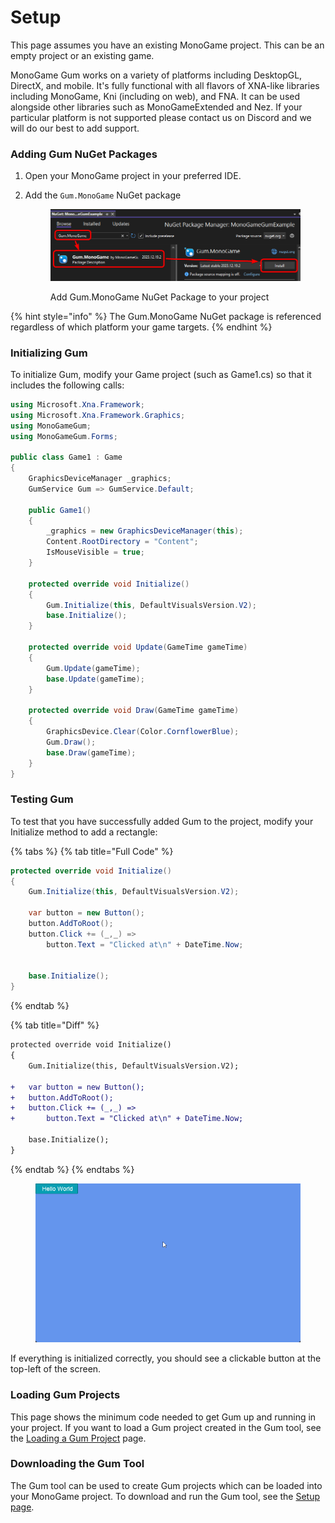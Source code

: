 # Setup

This page assumes you have an existing MonoGame project. This can be an empty project or an existing game.

MonoGame Gum works on a variety of platforms including DesktopGL, DirectX, and mobile. It's fully functional with all flavors of XNA-like libraries including MonoGame, Kni (including on web), and FNA. It can be used alongside other libraries such as MonoGameExtended and Nez. If your particular platform is not supported please contact us on Discord and we will do our best to add support.

### Adding Gum NuGet Packages

1. Open your MonoGame project in your preferred IDE.
2.  Add the `Gum.MonoGame` NuGet package

    <figure><img src="../../../.gitbook/assets/NugetMonoGameGumSetup1.png" alt=""><figcaption><p>Add Gum.MonoGame NuGet Package to your project</p></figcaption></figure>

{% hint style="info" %}
The Gum.MonoGame NuGet package is referenced regardless of which platform your game targets.
{% endhint %}

### Initializing Gum

To initialize Gum, modify your Game project (such as Game1.cs) so that it includes the following calls:

```csharp
using Microsoft.Xna.Framework;
using Microsoft.Xna.Framework.Graphics;
using MonoGameGum;
using MonoGameGum.Forms;

public class Game1 : Game
{
    GraphicsDeviceManager _graphics;
    GumService Gum => GumService.Default;
    
    public Game1()
    {
        _graphics = new GraphicsDeviceManager(this);
        Content.RootDirectory = "Content";
        IsMouseVisible = true;
    }    
    
    protected override void Initialize()
    {
        Gum.Initialize(this, DefaultVisualsVersion.V2);
        base.Initialize();
    }

    protected override void Update(GameTime gameTime)
    {
        Gum.Update(gameTime);
        base.Update(gameTime);
    }

    protected override void Draw(GameTime gameTime)
    {
        GraphicsDevice.Clear(Color.CornflowerBlue);
        Gum.Draw();
        base.Draw(gameTime);
    }
}
```

### Testing Gum

To test that you have successfully added Gum to the project, modify your Initialize method to add a rectangle:

{% tabs %}
{% tab title="Full Code" %}
```csharp
protected override void Initialize()
{
    Gum.Initialize(this, DefaultVisualsVersion.V2);

    var button = new Button();
    button.AddToRoot();
    button.Click += (_,_) =>
        button.Text = "Clicked at\n" + DateTime.Now;


    base.Initialize();
}
```
{% endtab %}

{% tab title="Diff" %}
```diff
protected override void Initialize()
{
    Gum.Initialize(this, DefaultVisualsVersion.V2);

+   var button = new Button();
+   button.AddToRoot();
+   button.Click += (_,_) =>
+       button.Text = "Clicked at\n" + DateTime.Now;

    base.Initialize();
}
```
{% endtab %}
{% endtabs %}

<figure><img src="../../../.gitbook/assets/13_06 56 07.gif" alt=""><figcaption></figcaption></figure>

If everything is initialized correctly, you should see a clickable button at the top-left of the screen.

### Loading Gum Projects

This page shows the minimum code needed to get Gum up and running in your project. If you want to load a Gum project created in the Gum tool, see the [Loading a Gum Project](../loading-.gumx-gum-project.md) page.

### Downloading the Gum Tool

The Gum tool can be used to create Gum projects which can be loaded into your MonoGame project. To download and run the Gum tool, see the [Setup page](../../../gum-tool/setup/).
